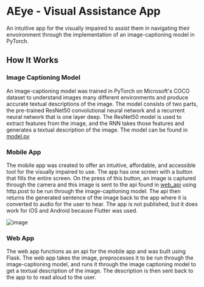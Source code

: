 # AEye - Visual Assistance App
An intuitive app for the visually impaired to assist them in navigating their envoironment through the implementation of an image-captioning model in PyTorch.

## How It Works

### Image Captioning Model
An image-captioning model was trained in PyTorch on Microsoft's COCO dataset to understand images many different environments and produce accurate textual descriptions of the image. The model consists of two parts, the pre-trained ResNet50 convolutional neural network and a recurrent neural network that is one layer deep. The ResNet50 model is used to extract features from the image, and the RNN takes those features and generates a textual description of the image. The model can be found in [model.py](https://github.com/rnmehta726/AEye/blob/main/image_captioning_model/model.py)

### Mobile App
The mobile app was created to offer an intuitive, affordable, and accessible tool for the visually impaired to use. The app has one screen with a button that fills the entire screen. On the press of this button, an image is captured through the camera and this image is sent to the api found in [web_api](https://github.com/rnmehta726/AEye/tree/main/web_api) using http.post to be run through the image-captioning model. The api then returns the generated sentence of the image back to the app where it is converted to audio for the user to hear. The app is not published, but it does work for iOS and Android because Flutter was used.

![image](https://user-images.githubusercontent.com/64166777/112535128-e8217c80-8d79-11eb-9786-a214e49292c9.png)

### Web App
The web app functions as an api for the mobile app and was built using Flask. The web app takes the image, preprocesses it to be run through the image-captioning model, and runs it through the image captioning model to get a textual description of the image. The description is then sent back to the app to to read aloud to the user. 
